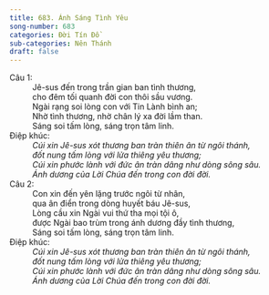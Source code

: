 ```yaml
---
title: 683. Ánh Sáng Tình Yêu
song-number: 683
categories: Đời Tín Đồ
sub-categories: Nên Thánh
draft: false
---
```

<dl><dt>Câu 1:</dt><dd data-verse="1">Jê-sus đến trong trần gian ban tình thương, <br/>cho đêm tối quanh đời con thôi sầu vương. <br/>Ngài rạng soi lòng con với Tin Lành bình an; <br/>Nhờ tình thương, nhờ chân lý xa đời lầm than. <br/>Sáng soi tấm lòng, sáng trọn tâm linh. </dd><dt>Điệp khúc:</dt><dd data-chorus="1"><em>Cúi xin Jê-sus xót thương ban tràn thiên ân từ ngôi thánh, <br/>đốt nung tấm lòng với lửa thiêng yêu thương; <br/>Cúi xin phước lành với đức ân tràn dâng như dòng sông sâu. <br/>Ánh dương của Lời Chúa đến trong con đời đời. </em></dd><dt>Câu 2:</dt><dd data-verse="2">Con xin đến yên lặng trước ngôi từ nhân, <br/>qua ân điển trong dòng huyết báu Jê-sus, <br/>Lòng cầu xin Ngài vui thứ tha mọi tội ô, <br/>được Ngài bao trùm trong ánh dương đầy tình thương, <br/>Sáng soi tấm lòng, sáng trọn tâm linh. </dd><dt>Điệp khúc:</dt><dd data-chorus="1"><em>Cúi xin Jê-sus xót thương ban tràn thiên ân từ ngôi thánh, <br/>đốt nung tấm lòng với lửa thiêng yêu thương; <br/>Cúi xin phước lành với đức ân tràn dâng như dòng sông sâu. <br/>Ánh dương của Lời Chúa đến trong con đời đời. </em></dd></dl>